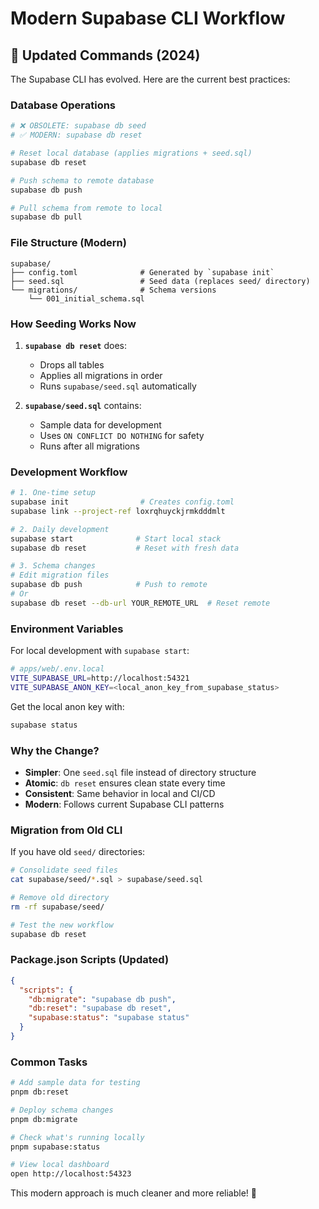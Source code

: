 # Modern Supabase CLI Workflow

## 🔄 Updated Commands (2024)

The Supabase CLI has evolved. Here are the current best practices:

### **Database Operations**

```bash
# ❌ OBSOLETE: supabase db seed
# ✅ MODERN: supabase db reset

# Reset local database (applies migrations + seed.sql)
supabase db reset

# Push schema to remote database
supabase db push

# Pull schema from remote to local
supabase db pull
```

### **File Structure (Modern)**

```
supabase/
├── config.toml              # Generated by `supabase init`
├── seed.sql                 # Seed data (replaces seed/ directory)
└── migrations/              # Schema versions
    └── 001_initial_schema.sql
```

### **How Seeding Works Now**

1. **`supabase db reset`** does:
   - Drops all tables
   - Applies all migrations in order
   - Runs `supabase/seed.sql` automatically

2. **`supabase/seed.sql`** contains:
   - Sample data for development
   - Uses `ON CONFLICT DO NOTHING` for safety
   - Runs after all migrations

### **Development Workflow**

```bash
# 1. One-time setup
supabase init                # Creates config.toml
supabase link --project-ref loxrqhuyckjrmkdddmlt

# 2. Daily development
supabase start              # Start local stack
supabase db reset           # Reset with fresh data

# 3. Schema changes
# Edit migration files
supabase db push            # Push to remote
# Or
supabase db reset --db-url YOUR_REMOTE_URL  # Reset remote
```

### **Environment Variables**

For local development with `supabase start`:

```bash
# apps/web/.env.local
VITE_SUPABASE_URL=http://localhost:54321
VITE_SUPABASE_ANON_KEY=<local_anon_key_from_supabase_status>
```

Get the local anon key with:
```bash
supabase status
```

### **Why the Change?**

- **Simpler**: One `seed.sql` file instead of directory structure
- **Atomic**: `db reset` ensures clean state every time
- **Consistent**: Same behavior in local and CI/CD
- **Modern**: Follows current Supabase CLI patterns

### **Migration from Old CLI**

If you have old `seed/` directories:

```bash
# Consolidate seed files
cat supabase/seed/*.sql > supabase/seed.sql

# Remove old directory
rm -rf supabase/seed/

# Test the new workflow
supabase db reset
```

### **Package.json Scripts (Updated)**

```json
{
  "scripts": {
    "db:migrate": "supabase db push",
    "db:reset": "supabase db reset",
    "supabase:status": "supabase status"
  }
}
```

### **Common Tasks**

```bash
# Add sample data for testing
pnpm db:reset

# Deploy schema changes
pnpm db:migrate

# Check what's running locally
pnpm supabase:status

# View local dashboard
open http://localhost:54323
```

This modern approach is much cleaner and more reliable! 🚀